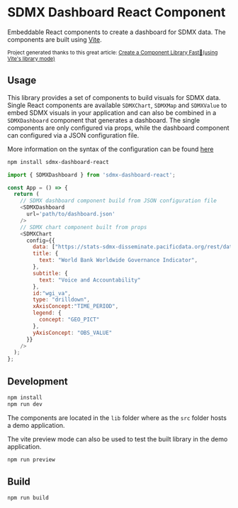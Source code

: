 # SDMX Dashboard React Component

Embeddable React components to create a dashboard for SDMX data.
The components are built using [Vite](https://vitejs.dev/).

<sub>Project generated thanks to this great article: [Create a Component Library Fast🚀\(using Vite's library mode\)](https://dev.to/receter/how-to-create-a-react-component-library-using-vites-library-mode-4lma)</sub>

## Usage

This library provides a set of components to build visuals for SDMX data.
Single React components are available `SDMXChart`, `SDMXMap` and `SDMXValue` to embed SDMX visuals in your application and can also be combined in a
 `SDMXDashboard` component that generates a dashboard.
The single components are only configured via props, while the dashboard component can configured via a JSON configuration file.

More information on the syntax of the configuration can be found [here](https://github.com/thhomas/dashboard-creator/blob/main/public/doc.md)

```bash
npm install sdmx-dashboard-react
```

```javascript
import { SDMXDashboard } from 'sdmx-dashboard-react';

const App = () => {
  return (
    // SDMX dashboard component build from JSON configuration file
    <SDMXDashboard
      url='path/to/dashboard.json'
    />
    // SDMX chart component built from props
    <SDMXChart
      config={{
        data: ["https://stats-sdmx-disseminate.pacificdata.org/rest/data/SPC,DF_WBWGI,1.0/A..VA_EST?startPeriod=2010&dimensionAtObservation=AllDimensions"],
        title: {
          text: "World Bank Worldwide Governance Indicator",
        },
        subtitle: {
          text: "Voice and Accountability"
        },
        id:"wgi_va",
        type: "drilldown",
        xAxisConcept:"TIME_PERIOD",
        legend: {
          concept: "GEO_PICT"
        },
        yAxisConcept: "OBS_VALUE"
      }}
    />
  );
};
```


## Development

```bash
npm install
npm run dev
```

The components are located in the `lib` folder where as the `src` folder hosts a demo application.

The vite preview mode can also be used to test the built library in the demo application.

```bash
npm run preview
```


## Build

```bash
npm run build
```


